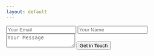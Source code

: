 ```yaml
---
layout: default
---
```


<form accept-charset="UTF-8" action="https://formsand.co/f/mdewxp" method="POST" class="support-form">
  <input name="_boo" placeholder="Leave blank" type="text" style="display:none;">
  <input type="email" name="email" placeholder="Your Email" required>
  <input type="text" name="name" placeholder="Your Name" required>
  <textarea name="message" id="message" placeholder="Your Message" required></textarea>
  <input type="submit" value="Get in Touch">
</form>
